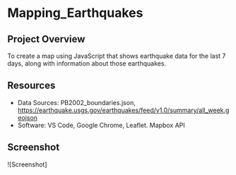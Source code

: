 # Mapping_Earthquakes

## Project Overview
To create a map using JavaScript that shows earthquake data for the last 7 days, along with information about those earthquakes.

## Resources
 - Data Sources: PB2002_boundaries.json, https://earthquake.usgs.gov/earthquakes/feed/v1.0/summary/all_week.geojson
 - Software: VS Code, Google Chrome, Leaflet. Mapbox API
 
## Screenshot
![Screenshot]
